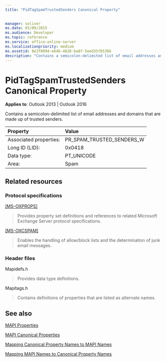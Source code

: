 ```yaml
---
title: "PidTagSpamTrustedSenders Canonical Property"
 
 
manager: soliver
ms.date: 03/09/2015
ms.audience: Developer
ms.topic: reference
ms.service: office-online-server
ms.localizationpriority: medium
ms.assetid: 8e3f0094-e64b-4828-ba8f-5eed35f85366
description: "Contains a semicolon-delimited list of email addresses and domains that are made up of trusted senders."
---
```


# PidTagSpamTrustedSenders Canonical Property

  
  
**Applies to**: Outlook 2013 | Outlook 2016 
  
Contains a semicolon-delimited list of email addresses and domains that are made up of trusted senders.
  
|Property |Value |
|:-----|:-----|
|Associated properties:  <br/> |PR_SPAM_TRUSTED_SENDERS_W  <br/> |
|Long ID (LID):  <br/> |0x0418  <br/> |
|Data type:  <br/> |PT_UNICODE  <br/> |
|Area:  <br/> |Spam  <br/> |
   
## Related resources

### Protocol specifications

[[MS-OXPROPS]](https://msdn.microsoft.com/library/f6ab1613-aefe-447d-a49c-18217230b148%28Office.15%29.aspx)
  
> Provides property set definitions and references to related Microsoft Exchange Server protocol specifications.
    
[[MS-OXCSPAM]](https://msdn.microsoft.com/library/522f8587-4aed-4cd6-831b-40bd87862189%28Office.15%29.aspx)
  
> Enables the handling of allow/block lists and the determination of junk email messages.
    
### Header files

Mapidefs.h
  
> Provides data type definitions.
    
Mapitags.h
  
> Contains definitions of properties that are listed as alternate names.
    
## See also



[MAPI Properties](mapi-properties.md)
  
[MAPI Canonical Properties](mapi-canonical-properties.md)
  
[Mapping Canonical Property Names to MAPI Names](mapping-canonical-property-names-to-mapi-names.md)
  
[Mapping MAPI Names to Canonical Property Names](mapping-mapi-names-to-canonical-property-names.md)

